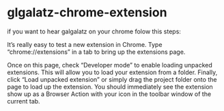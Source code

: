 # glgalatz-chrome-extension

if you want to hear galgalatz on your chrome 
folow this steps:

It’s really easy to test a new extension in Chrome. Type “chrome://extensions” in a tab to bring up the extensions page.

Once on this page, check “Developer mode” to enable loading unpacked extensions.
This will allow you to load your extension from a folder. 
Finally, click “Load unpacked extension” or simply drag the project folder onto the page to load up the extension. 
You should immediately see the extension show up as a Browser Action with your icon in the toolbar window of the current tab.
